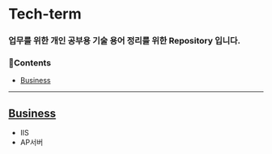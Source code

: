 # Tech-term

### 업무를 위한 개인 공부용 기술 용어 정리를 위한 Repository 입니다.

### 📘Contents
- [Business](#Business)


---

## [Business](/contents/business.md)
- IIS
- AP서버 

